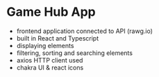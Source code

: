 # Game Hub App

- frontend application connected to API (rawg.io)
- built in React and Typescript
- displaying elements
- filtering, sorting and searching elements
- axios HTTP client used
- chakra UI & react icons
